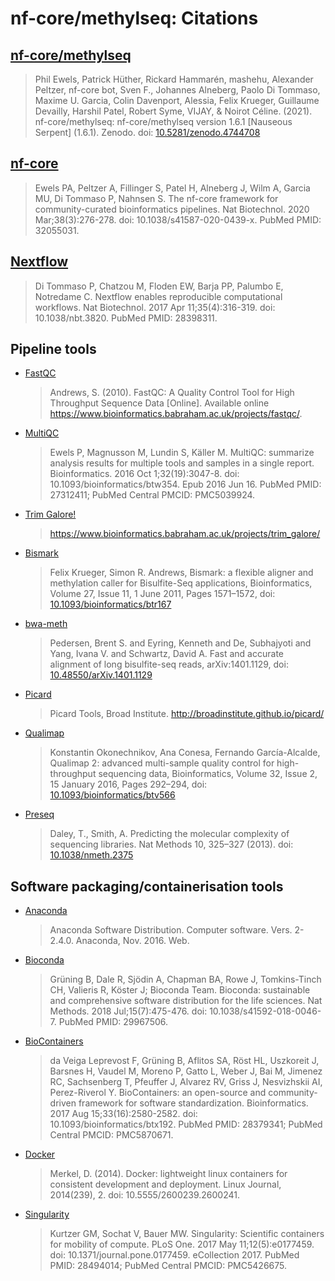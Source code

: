 # nf-core/methylseq: Citations

## [nf-core/methylseq](https://doi.org/10.5281/zenodo.1343417)

> Phil Ewels, Patrick Hüther, Rickard Hammarén, mashehu, Alexander Peltzer, nf-core bot, Sven F., Johannes Alneberg, Paolo Di Tommaso, Maxime U. Garcia, Colin Davenport, Alessia, Felix Krueger, Guillaume Devailly, Harshil Patel, Robert Syme, VIJAY, & Noirot Céline. (2021). nf-core/methylseq: nf-core/methylseq version 1.6.1 [Nauseous Serpent] (1.6.1). Zenodo. doi: [10.5281/zenodo.4744708](https://doi.org/10.5281/zenodo.4744708)

## [nf-core](https://pubmed.ncbi.nlm.nih.gov/32055031/)

> Ewels PA, Peltzer A, Fillinger S, Patel H, Alneberg J, Wilm A, Garcia MU, Di Tommaso P, Nahnsen S. The nf-core framework for community-curated bioinformatics pipelines. Nat Biotechnol. 2020 Mar;38(3):276-278. doi: 10.1038/s41587-020-0439-x. PubMed PMID: 32055031.

## [Nextflow](https://pubmed.ncbi.nlm.nih.gov/28398311/)

> Di Tommaso P, Chatzou M, Floden EW, Barja PP, Palumbo E, Notredame C. Nextflow enables reproducible computational workflows. Nat Biotechnol. 2017 Apr 11;35(4):316-319. doi: 10.1038/nbt.3820. PubMed PMID: 28398311.

## Pipeline tools

- [FastQC](https://www.bioinformatics.babraham.ac.uk/projects/fastqc/)

  > Andrews, S. (2010). FastQC: A Quality Control Tool for High Throughput Sequence Data [Online]. Available online https://www.bioinformatics.babraham.ac.uk/projects/fastqc/.

- [MultiQC](https://pubmed.ncbi.nlm.nih.gov/27312411/)

  > Ewels P, Magnusson M, Lundin S, Käller M. MultiQC: summarize analysis results for multiple tools and samples in a single report. Bioinformatics. 2016 Oct 1;32(19):3047-8. doi: 10.1093/bioinformatics/btw354. Epub 2016 Jun 16. PubMed PMID: 27312411; PubMed Central PMCID: PMC5039924.

- [Trim Galore!](https://www.bioinformatics.babraham.ac.uk/projects/trim_galore/)

  > <https://www.bioinformatics.babraham.ac.uk/projects/trim_galore/>

- [Bismark](https://doi.org/10.1093/bioinformatics/btr167)

  > Felix Krueger, Simon R. Andrews, Bismark: a flexible aligner and methylation caller for Bisulfite-Seq applications, Bioinformatics, Volume 27, Issue 11, 1 June 2011, Pages 1571–1572, doi: [10.1093/bioinformatics/btr167](https://doi.org/10.1093/bioinformatics/btr167)

- [bwa-meth](https://arxiv.org/abs/1401.1129)

  > Pedersen, Brent S. and Eyring, Kenneth and De, Subhajyoti and Yang, Ivana V. and Schwartz, David A. Fast and accurate alignment of long bisulfite-seq reads, arXiv:1401.1129, doi: [10.48550/arXiv.1401.1129](https://doi.org/10.48550/arXiv.1401.1129)

- [Picard](http://broadinstitute.github.io/picard/)

  > Picard Tools, Broad Institute. <http://broadinstitute.github.io/picard/>

- [Qualimap](https://doi.org/10.1093/bioinformatics/btv566)

  > Konstantin Okonechnikov, Ana Conesa, Fernando García-Alcalde, Qualimap 2: advanced multi-sample quality control for high-throughput sequencing data, Bioinformatics, Volume 32, Issue 2, 15 January 2016, Pages 292–294, doi: [10.1093/bioinformatics/btv566](https://doi.org/10.1093/bioinformatics/btv566)

- [Preseq](https://doi.org/10.1038/nmeth.2375)

  > Daley, T., Smith, A. Predicting the molecular complexity of sequencing libraries. Nat Methods 10, 325–327 (2013). doi: [10.1038/nmeth.2375](https://doi.org/10.1038/nmeth.2375)

## Software packaging/containerisation tools

- [Anaconda](https://anaconda.com)

  > Anaconda Software Distribution. Computer software. Vers. 2-2.4.0. Anaconda, Nov. 2016. Web.

- [Bioconda](https://pubmed.ncbi.nlm.nih.gov/29967506/)

  > Grüning B, Dale R, Sjödin A, Chapman BA, Rowe J, Tomkins-Tinch CH, Valieris R, Köster J; Bioconda Team. Bioconda: sustainable and comprehensive software distribution for the life sciences. Nat Methods. 2018 Jul;15(7):475-476. doi: 10.1038/s41592-018-0046-7. PubMed PMID: 29967506.

- [BioContainers](https://pubmed.ncbi.nlm.nih.gov/28379341/)

  > da Veiga Leprevost F, Grüning B, Aflitos SA, Röst HL, Uszkoreit J, Barsnes H, Vaudel M, Moreno P, Gatto L, Weber J, Bai M, Jimenez RC, Sachsenberg T, Pfeuffer J, Alvarez RV, Griss J, Nesvizhskii AI, Perez-Riverol Y. BioContainers: an open-source and community-driven framework for software standardization. Bioinformatics. 2017 Aug 15;33(16):2580-2582. doi: 10.1093/bioinformatics/btx192. PubMed PMID: 28379341; PubMed Central PMCID: PMC5870671.

- [Docker](https://dl.acm.org/doi/10.5555/2600239.2600241)

  > Merkel, D. (2014). Docker: lightweight linux containers for consistent development and deployment. Linux Journal, 2014(239), 2. doi: 10.5555/2600239.2600241.

- [Singularity](https://pubmed.ncbi.nlm.nih.gov/28494014/)

  > Kurtzer GM, Sochat V, Bauer MW. Singularity: Scientific containers for mobility of compute. PLoS One. 2017 May 11;12(5):e0177459. doi: 10.1371/journal.pone.0177459. eCollection 2017. PubMed PMID: 28494014; PubMed Central PMCID: PMC5426675.

